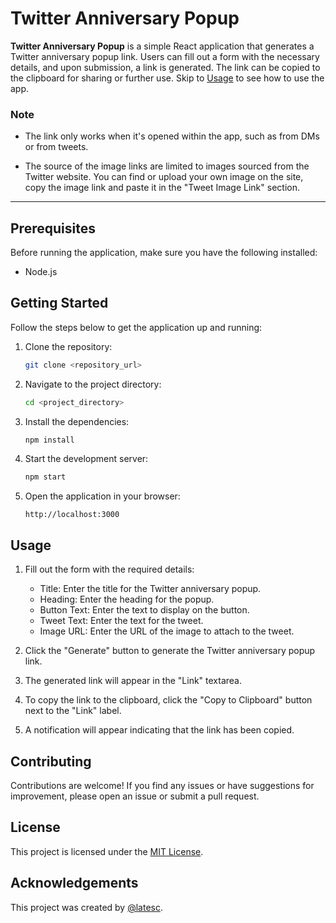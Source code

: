 # Twitter Anniversary Popup

**Twitter Anniversary Popup** is a simple React application that generates a Twitter anniversary popup link. Users can fill out a form with the necessary details, and upon submission, a link is generated. The link can be copied to the clipboard for sharing or further use. Skip to [Usage](#usage) to see how to use the app.

### Note

-   The link only works when it's opened within the app, such as from DMs or from tweets.

-   The source of the image links are limited to images sourced from the Twitter website. You can find or upload your own image on the site, copy the image link and paste it in the "Tweet Image Link" section.

---

## Prerequisites

Before running the application, make sure you have the following installed:

-   Node.js

## Getting Started

Follow the steps below to get the application up and running:

1. Clone the repository:

    ```bash
    git clone <repository_url>
    ```

2. Navigate to the project directory:

    ```bash
    cd <project_directory>
    ```

3. Install the dependencies:

    ```bash
    npm install
    ```

4. Start the development server:

    ```bash
    npm start
    ```

5. Open the application in your browser:

    ```
    http://localhost:3000
    ```

## Usage

1. Fill out the form with the required details:

    - Title: Enter the title for the Twitter anniversary popup.
    - Heading: Enter the heading for the popup.
    - Button Text: Enter the text to display on the button.
    - Tweet Text: Enter the text for the tweet.
    - Image URL: Enter the URL of the image to attach to the tweet.

2. Click the "Generate" button to generate the Twitter anniversary popup link.

3. The generated link will appear in the "Link" textarea.

4. To copy the link to the clipboard, click the "Copy to Clipboard" button next to the "Link" label.

5. A notification will appear indicating that the link has been copied.

## Contributing

Contributions are welcome! If you find any issues or have suggestions for improvement, please open an issue or submit a pull request.

## License

This project is licensed under the [MIT License](LICENSE).

## Acknowledgements

This project was created by [@latesc](https://latesc.com).

